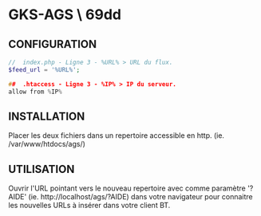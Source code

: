 GKS-AGS \ 69dd
=======

CONFIGURATION
-------------------------

``` php
//  index.php - Ligne 3 - %URL% > URL du flux.
$feed_url = '%URL%';
```

``` c
##  .htaccess - Ligne 3 - %IP% > IP du serveur.
allow from %IP%
```

INSTALLATION
-------------------------

Placer les deux fichiers dans un repertoire accessible en http. (ie. /var/www/htdocs/ags/)

UTILISATION
-------------------------

Ouvrir l'URL pointant vers le nouveau repertoire avec comme paramètre '?AIDE' (ie. http://localhost/ags/?AIDE) dans votre navigateur pour connaitre les nouvelles URLs à insérer dans votre client BT.
